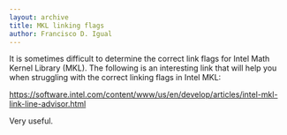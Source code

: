 ```yaml
---
layout: archive
title: MKL linking flags
author: Francisco D. Igual
---
```


It is sometimes difficult to determine the correct link flags for Intel 
Math Kernel Library (MKL).  The following is an interesting link that will 
help you when struggling with the correct linking flags in Intel MKL:

<https://software.intel.com/content/www/us/en/develop/articles/intel-mkl-link-line-advisor.html>

Very useful.
